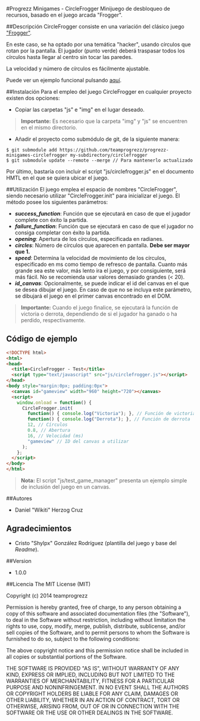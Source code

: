 #Progrezz Minigames - CircleFrogger
Minijuego de desbloqueo de recursos, basado en el juego arcada "Frogger".

##Descripción
CircleFrogger consiste en una variación del clásico juego ["Frogger"](http://es.wikipedia.org/wiki/Frogger).

En este caso, se ha optado por una temática "hacker", usando círculos que rotan por la pantalla. El jugador (punto verde) deberá traspasar todos los círculos hasta llegar al centro sin tocar las paredes.

La velocidad y número de círculos es fácilmente ajustable.

Puede ver un ejemplo funcional pulsando [aquí](http://teamprogrezz.github.io/progrezz-minigames-circlefrogger). 

##Instalación
Para el empleo del juego CircleFrogger en cualquier proyecto existen dos opciones:
* Copiar las carpetas "js" e "img" en el lugar deseado.  
> **Importante:** Es necesario que la carpeta "img" y "js" se encuentren en el mismo directorio.

* Añadir el proyecto como submódulo de git, de la siguiente manera:
```
$ git submodule add https://github.com/teamprogrezz/progrezz-minigames-circlefrogger my-subdirectory/circlefrogger
$ git submodule update --remote --merge // Para mantenerlo actualizado
```
Por último, bastaría con incluir el script "js/circlefrogger.js" en el documento HMTL en el que se quiera ubicar el juego.

##Utilización
El juego emplea el espacio de nombres "CircleFrogger", siendo necesario utilizar "CircleFrogger.init" para inicializar el juego. El método posee los siguientes parámetros:

- ***success_function***: Función que se ejecutará en caso de que el jugador complete con éxito la partida.
- ***failure_function***: Función que se ejecutará en caso de que el jugador no consiga completar con éxito la partida.
- ***opening***: Apertura de los círculos, especificada en radianes.
- ***circles***: Número de círculos que aparecen en pantalla. **Debe ser mayor que 1.**
- ***speed***: Determina la velocidad de movimiento de los círculos, especificado en ms como tiempo de refresco de pantalla. Cuanto más grande sea este valor, más lento ira el juego, y por consiguiente, será más fácil. No se recomienda usar valores demasiado grandes (< 20).
- ***id_canvas***: Opcionalmente, se puede indicar el id del canvas en el que se desea dibujar el juego. En caso de que no se incluya este parámetro, se dibujará el juego en el primer canvas encontrado en el DOM.

> **Importante:** Cuando el juego finalice, se ejecutará la función de victoria o derrota, dependiendo de si el jugador ha ganado o ha perdido, respectivamente.

## Código de ejemplo
```html
<!DOCTYPE html>
<html>
<head>
  <title>CircleFrogger - Test</title>
  <script type="text/javascript" src="js/circlefrogger.js"></script>
</head>
<body style="margin:0px; padding:0px">
  <canvas id="gameview" width="960" height="720"></canvas>
  <script>
    window.onload = function() {
      CircleFrogger.init(
        function() { console.log("Victoria"); }, // Función de victoria
        function() { console.log("Derrota"); }, // Función de derrota
        12, // Círculos
        0.8, // Abertura
        16, // Velocidad (ms)
        "gameview" // ID del canvas a utilizar
      );
    };
  </script>
</body>
</html>
```
> **Nota:** El script "js/test_game_manager" presenta un ejemplo simple de inclusión del juego en un canvas.

##Autores
- Daniel "Wikiti" Herzog Cruz

## Agradecimientos

- Cristo "Shylpx" González Rodríguez (plantilla del juego y base del *Readme*).

##Version
- 1.0.0

##Licencia
The MIT License (MIT)

Copyright (c) 2014 teamprogrezz

Permission is hereby granted, free of charge, to any person obtaining a copy
of this software and associated documentation files (the "Software"), to deal
in the Software without restriction, including without limitation the rights
to use, copy, modify, merge, publish, distribute, sublicense, and/or sell
copies of the Software, and to permit persons to whom the Software is
furnished to do so, subject to the following conditions:

The above copyright notice and this permission notice shall be included in all
copies or substantial portions of the Software.

THE SOFTWARE IS PROVIDED "AS IS", WITHOUT WARRANTY OF ANY KIND, EXPRESS OR
IMPLIED, INCLUDING BUT NOT LIMITED TO THE WARRANTIES OF MERCHANTABILITY,
FITNESS FOR A PARTICULAR PURPOSE AND NONINFRINGEMENT. IN NO EVENT SHALL THE
AUTHORS OR COPYRIGHT HOLDERS BE LIABLE FOR ANY CLAIM, DAMAGES OR OTHER
LIABILITY, WHETHER IN AN ACTION OF CONTRACT, TORT OR OTHERWISE, ARISING FROM,
OUT OF OR IN CONNECTION WITH THE SOFTWARE OR THE USE OR OTHER DEALINGS IN THE
SOFTWARE.
